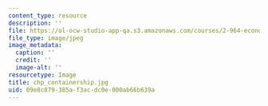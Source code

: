 ```yaml
---
content_type: resource
description: ''
file: https://ol-ocw-studio-app-qa.s3.amazonaws.com/courses/2-964-economics-of-marine-transportation-industries-fall-2006/09e8c879385af3acdc0e000ab66b639a_chp_containership.jpg
file_type: image/jpeg
image_metadata:
  caption: ''
  credit: ''
  image-alt: ''
resourcetype: Image
title: chp_containership.jpg
uid: 09e8c879-385a-f3ac-dc0e-000ab66b639a
---
```

